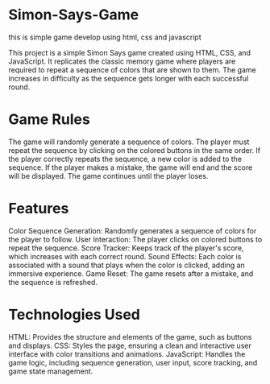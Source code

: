 # Simon-Says-Game
this is simple game develop using html, css and javascript

This project is a simple Simon Says game created using HTML, CSS, and JavaScript. It replicates the classic memory game where players are required to repeat a sequence of colors that are shown to them. The game increases in difficulty as the sequence gets longer with each successful round.

# Game Rules
The game will randomly generate a sequence of colors.
The player must repeat the sequence by clicking on the colored buttons in the same order.
If the player correctly repeats the sequence, a new color is added to the sequence.
If the player makes a mistake, the game will end and the score will be displayed.
The game continues until the player loses.

# Features
Color Sequence Generation: Randomly generates a sequence of colors for the player to follow.
User Interaction: The player clicks on colored buttons to repeat the sequence.
Score Tracker: Keeps track of the player's score, which increases with each correct round.
Sound Effects: Each color is associated with a sound that plays when the color is clicked, adding an immersive experience.
Game Reset: The game resets after a mistake, and the sequence is refreshed.

# Technologies Used
HTML: Provides the structure and elements of the game, such as buttons and displays.
CSS: Styles the page, ensuring a clean and interactive user interface with color transitions and animations.
JavaScript: Handles the game logic, including sequence generation, user input, score tracking, and game state management.
